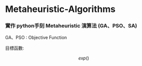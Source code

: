 # Metaheuristic-Algorithms

### 實作 python手刻 Metaheuristic 演算法 (GA、PSO、SA)


GA、PSO : Objective Function 

目標函數: 

$$ exp\left(\right) $$
